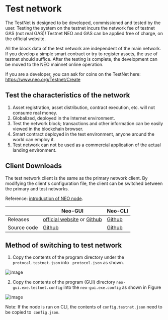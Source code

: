 # Test network

The TestNet is designed to be developed, commissioned and tested by the user. Testing the system on the testnet incurs the network fee of testnet GAS (not real GAS)! Testnet NEO and GAS can be applied free of charge, on the official website.

All the block data of the test network are independent of the main network. If you develop a simple smart contract or try to register assets, the use of testnet should suffice. After the testing is complete, the development can be moved to the NEO mainnet online operation.

If you are a developer, you can ask for coins on the TestNet here: https://www.neo.org/Testnet/Create

## Test the characteristics of the network

1. Asset registration, asset distribution, contract execution, etc. will not consume real money.
2. Globalized, deployed in the Internet environment.
3. Test the network block; transactions and other information can be easily viewed in the blockchain browser.
4. Smart contract deployed in the test environment, anyone around the world can employ it.
5. Test network can not be used as a commercial application of the actual landing environment.

## Client Downloads

The test network client is the same as the primary network client. By modifying the client's configuration file, the client can be switched between the primary and test networks.

Reference: [introduction of NEO node](introduction.md).

|      | Neo-GUI                        | Neo-CLI                        |
| ---- | ---------------------------------------- | ---------------------------------------- |
| Releases | [official website](https://www.neo.org/download) or [Github](https://github.com/neo-project/neo-gui/releases) | [Github](https://github.com/neo-project/neo-gui/releases) |
Source code | [Github](https://github.com/neo-project/neo-gui) | [Github](https://github.com/neo-project/neo-gui) |

## Method of switching to test network

1. Copy the contents of the program directory under the `protocal.testnet.json` into ` protocol.json` as shown.

![image](http://docs.neo.org/images/2017-06-08_14-16-35.png)

2. Copy the contents of the program (GUI) directory `neo-gui.exe.testnet.config` into the `neo-gui.exe.config` as shown in Figure

![image](http://docs.neo.org/images/2017-06-08_14-16-12.png)

Note: If the node is run on CLI, the contents of `config.testnet.json` need to be copied to` config.json`.
